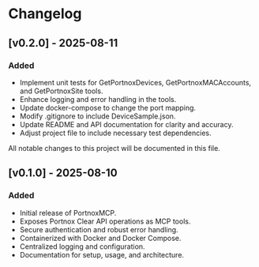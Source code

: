 # Changelog

## [v0.2.0] - 2025-08-11
### Added
- Implement unit tests for GetPortnoxDevices, GetPortnoxMACAccounts, and GetPortnoxSite tools.
- Enhance logging and error handling in the tools.
- Update docker-compose to change the port mapping.
- Modify .gitignore to include DeviceSample.json.
- Update README and API documentation for clarity and accuracy.
- Adjust project file to include necessary test dependencies.

All notable changes to this project will be documented in this file.

## [v0.1.0] - 2025-08-10
### Added
- Initial release of PortnoxMCP.
- Exposes Portnox Clear API operations as MCP tools.
- Secure authentication and robust error handling.
- Containerized with Docker and Docker Compose.
- Centralized logging and configuration.
- Documentation for setup, usage, and architecture.
